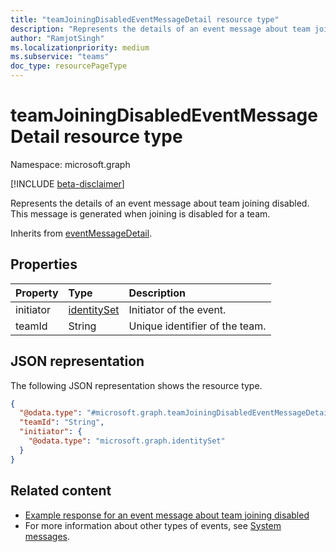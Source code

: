 ```yaml
---
title: "teamJoiningDisabledEventMessageDetail resource type"
description: "Represents the details of an event message about team joining disabled."
author: "RamjotSingh"
ms.localizationpriority: medium
ms.subservice: "teams"
doc_type: resourcePageType
---
```


# teamJoiningDisabledEventMessageDetail resource type

Namespace: microsoft.graph

[!INCLUDE [beta-disclaimer](../../includes/beta-disclaimer.md)]

Represents the details of an event message about team joining disabled.
This message is generated when joining is disabled for a team.


Inherits from [eventMessageDetail](../resources/eventmessagedetail.md).

## Properties
|Property|Type|Description|
|:---|:---|:---|
|initiator|[identitySet](../resources/identityset.md)|Initiator of the event.|
|teamId|String|Unique identifier of the team.|
## JSON representation
The following JSON representation shows the resource type.
<!-- {
  "blockType": "resource",
  "@odata.type": "microsoft.graph.teamJoiningDisabledEventMessageDetail",
  "baseType": "microsoft.graph.eventMessageDetail"
}
-->
``` json
{
  "@odata.type": "#microsoft.graph.teamJoiningDisabledEventMessageDetail",
  "teamId": "String",
  "initiator": {
    "@odata.type": "microsoft.graph.identitySet"
  }
}
```


## Related content
- [Example response for an event message about team joining disabled](/graph/system-messages/#team-joining-disabled)
- For more information about other types of events, see [System messages](/graph/system-messages).
